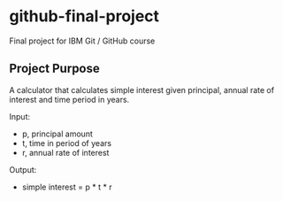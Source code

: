 # github-final-project
Final project for IBM Git / GitHub course

## Project Purpose
A calculator that calculates simple interest given principal, annual rate of interest and time period in years.

Input:
  - p, principal amount
  - t, time in period of years
  - r, annual rate of interest

Output:
  - simple interest = p * t * r
